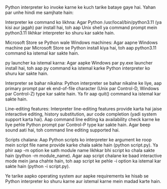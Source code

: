 Python interpreter ko invoke karne ke kuch tarike bataye gaye hai. Yahan par unhe hindi me samjhate hain:

Interpreter ke command ko likhna: Agar Python /usr/local/bin/python3.11 (ya kisi aur jagah) par install hai, toh aap Unix shell ya command prompt mein python3.11 likhkar interpreter ko shuru kar sakte hain.

Microsoft Store se Python wale Windows machines: Agar aapne Windows machine par Microsoft Store se Python install kiya hai, toh aap python3.11 command ka istemal kar sakte hain.

py launcher ka istemal karna: Agar aapke Windows par py.exe launcher install hai, toh aap py command ka istemal karke Python interpreter ko shuru kar sakte hain.

Interpreter se bahar nikalna: Python interpreter se bahar nikalne ke liye, aap primary prompt par ek end-of-file character (Unix par Control-D, Windows par Control-Z) type kar sakte hain. Ya fir aap quit() command ka istemal kar sakte hain.

Line-editing features: Interpreter line-editing features provide karta hai jaise interactive editing, history substitution, aur code completion (yadi system support karta hai). Aap command line editing ka availability check karne ke liye pehle Python prompt par Control-P type kar sakte hain. Agar beep sound aati hai, toh command line editing supported hai.

Scripts chalana: Aap Python scripts ko interpreter ke argument ke roop mein script file name provide karke chala sakte hain (python script.py). Ya phir aap -m option ke sath module name likhkar bhi script ko chala sakte hain (python -m module_name). Agar aap script chalane ke baad interactive mode mein jana chahte hain, toh aap script ke pehle -i option ka istemal kar sakte hain (python -i script.py).

Ye tarike aapko operating system aur aapke requirements ke hisab se Python interpreter ko shuru karne aur istemal karne mein madad karte hain.